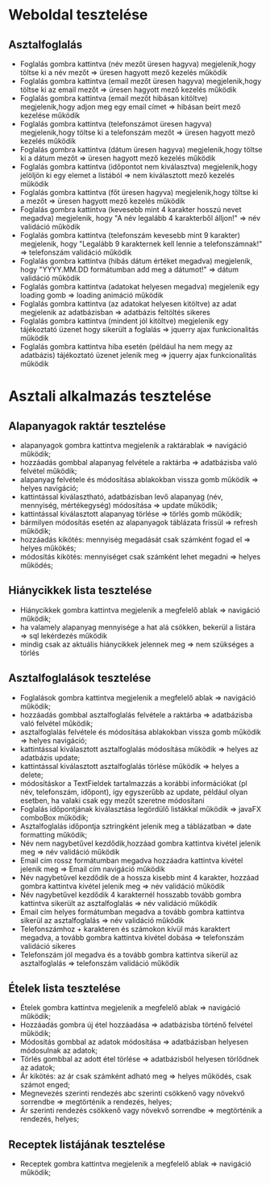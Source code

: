 # Weboldal tesztelése

## Asztalfoglalás

- Foglalás gombra kattintva (név mezőt üresen hagyva) megjelenik,hogy töltse ki a név mezőt => üresen hagyott mező kezelés működik
- Foglalás gombra kattintva (email mezőt üresen hagyva) megjelenik,hogy töltse ki az email mezőt => üresen hagyott mező kezelés működik
- Foglalás gombra kattintva (email mezőt hibásan kitöltve) megjelenik,hogy adjon meg egy email címet => hibásan beírt mező kezelése működik
- Foglalás gombra kattintva (telefonszámot üresen hagyva) megjelenik,hogy töltse ki a telefonszám mezőt => üresen hagyott mező kezelés működik
- Foglalás gombra kattintva (dátum üresen hagyva) megjelenik,hogy töltse ki a dátum mezőt => üresen hagyott mező kezelés működik
- Foglalás gombra kattintva (időpontot nem kiválasztva) megjelenik,hogy jelöljön ki egy elemet a listából => nem kiválasztott mező kezelés működik
- Foglalás gombra kattintva (főt üresen hagyva) megjelenik,hogy töltse ki a mezőt => üresen hagyott mező kezelés működik
- Foglalás gombra kattintva (kevesebb mint 4 karakter hosszú nevet megadva) megjelenik, hogy "A név legalább 4 karakterből álljon!" => név validáció működik
- Foglalás gombra kattintva (telefonszám kevesebb mint 9 karakter) megjelenik, hogy "Legalább 9 karakternek kell lennie a telefonszámnak!" => telefonszám 
  validáció működik
- Foglalás gombra kattintva (hibás dátum értéket megadva) megjelenik, hogy "YYYY.MM.DD formátumban add meg a dátumot!" => dátum validáció működik
- Foglalás gombra kattintva (adatokat helyesen megadva) megjelenik egy loading gomb => loading animáció működik
- Foglalás gombra kattintva (az adatokat helyesen kitöltve) az adat megjelenik az adatbázisban => adatbázis feltöltés sikeres
- Foglalás gombra kattintva (mindent jól kitöltve) megjelenik egy tájékoztató üzenet hogy sikerült a foglalás => jquerry ajax funkcionalitás működik
- Foglalás gombra kattintva hiba esetén (például ha nem megy az adatbázis) tájékoztató üzenet jelenik meg => jquerry ajax funkcionalitás működik

# Asztali alkalmazás tesztelése

## Alapanyagok raktár tesztelése

- alapanyagok gombra kattintva megjelenik a raktárablak => navigáció működik;
- hozzáadás gombbal alapanyag felvétele a raktárba => adatbázisba való felvétel működik;
- alapanyag felvétele és módosítása ablakokban vissza gomb működik => helyes navigáció;
- kattintással kiválasztható, adatbázisban levő alapanyag (név, mennyiség, mértékegység) módosítása => update működik;
- kattintással kiválasztott alapanyag törlése => törlés gomb működik;
- bármilyen módosítás esetén az alapanyagok táblázata frissül => refresh működik;
- hozzáadás kikötés: mennyiség megadását csak számként fogad el => helyes műkökés;
- módosítás kikötés: mennyiséget csak számként lehet megadni => helyes működés;

## Hiánycikkek lista tesztelése

- Hiánycikkek gombra kattintva megjelenik a megfelelő ablak => navigáció működik;
- ha valamely alapanyag mennyisége a hat alá csökken, bekerül a listára => sql lekérdezés működik
- mindig csak az aktuális hiánycikkek jelennek meg => nem szükséges a törlés

## Asztalfoglalások tesztelése

- Foglalások gombra kattintva megjelenik a megfelelő ablak => navigáció működik;
- hozzáadás gombbal asztalfoglalás felvétele a raktárba => adatbázisba való felvétel működik;
- asztalfoglalás felvétele és módosítása ablakokban vissza gomb működik => helyes navigáció;
- kattintással kiválasztott asztalfoglalás módosítása működik => helyes az adatbázis update;
- kattintással kiválasztott asztalfoglalás törlése működik => helyes a delete;
- módosításkor a TextFieldek tartalmazzás a korábbi információkat (pl név, telefonszám, időpont), így egyszerűbb az update, például olyan esetben, ha valaki csak egy mezőt 
szeretne módosítani
- Foglalás időpontjának kiválasztása legördülő listákkal működik => javaFX comboBox működik;
- Asztalfoglalás időpontja sztringként jelenik meg a táblázatban => date formatting működik;
- Név nem nagybetűvel kezdődik,hozzáad gombra kattintva kivétel jelenik meg => név validáció működik
- Email cím rossz formátumban megadva hozzáadra kattintva kivétel jelenik meg => Email cím navigáció működik
- Név nagybetűvel kezdődik de a hossza kisebb mint 4 karakter, hozzáad gombra kattintva kivétel jelenik meg => név validáció működik
- Név nagybetűvel kezdődik 4 karakternél hosszabb tovább gombra kattintva sikerült az asztalfoglalás => név validáció működik
- Email cím helyes formátumban megadva a tovább gombra kattintva sikerül az asztalfoglalás => név validáció működik
- Telefonszámhoz + karakteren és számokon kívül más karaktert megadva, a tovább gombra kattintva kivétel dobása => telefonszám validáció sikeres
- Telefonszám jól megadva és a tovább gombra kattintva sikerül az asztalfoglalás => telefonszám validáció működik

## Ételek lista tesztelése

- Ételek gombra kattintva megjelenik a megfelelő ablak => navigáció működik;
- Hozzáadás gombra új étel hozzáadása => adatbázisba történő felvétel működik;
- Módosítás gombbal az adatok módosítása => adatbázisban helyesen módosulnak az adatok;
- Törlés gombbal az adott étel törlése => adatbázisból helyesen törlődnek az adatok;
- Ár kikötés: az ár csak számként adható meg => helyes működés, csak számot enged;
- Megnevezés szerinti rendezés abc szerinti csökkenő vagy növekvő sorrendbe => megtörténik a rendezés, helyes;
- Ár szerinti rendezés csökkenő vagy növekvő sorrendbe => megtörténik a rendezés, helyes;

## Receptek listájának tesztelése

- Receptek gombra kattintva megjelenik a megfelelő ablak => navigáció működik;

